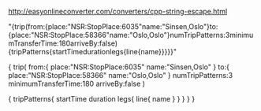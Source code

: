 http://easyonlineconverter.com/converters/cpp-string-escape.html

"{trip(from:{place:\"NSR:StopPlace:6035\"name:\"Sinsen,Oslo\"}to:{place:\"NSR:StopPlace:58366\"name:\"Oslo,Oslo\"}numTripPatterns:3minimumTransferTime:180arriveBy:false){tripPatterns{startTimedurationlegs{line{name}}}}}"

{
trip(
from:{
place:"NSR:StopPlace:6035"
name:"Sinsen,Oslo"
}
to:{
place:"NSR:StopPlace:58366"
name:"Oslo,Oslo"
}
numTripPatterns:3
minimumTransferTime:180
arriveBy:false
)

{
tripPatterns{
startTime
duration
legs{
line{
name
}
}
}
}
}

